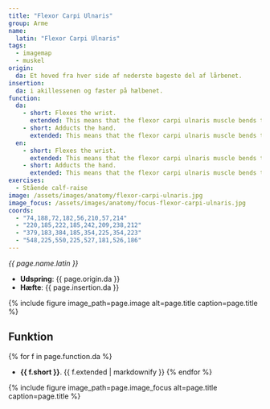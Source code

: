 ```yaml
---
title: "Flexor Carpi Ulnaris"
group: Arme
name:
  latin: "Flexor Carpi Ulnaris"
tags:
  - imagemap
  - muskel
origin: 
  da: Et hoved fra hver side af nederste bageste del af lårbenet.
insertion: 
  da: i akillessenen og fæster på hælbenet.
function:
  da:
    - short: Flexes the wrist.
      extended: This means that the flexor carpi ulnaris muscle bends the wrist joint such that the angle between the palm of the hand and the front of the forearm decreases (i.e. it moves the palm of the hand toward the front of the forearm).
    - short: Adducts the hand.
      extended: This means that the flexor carpi ulnaris muscle bends the wrist sideways such that the little finger side of the hand moves toward the forearm.
  en:
    - short: Flexes the wrist.
      extended: This means that the flexor carpi ulnaris muscle bends the wrist joint such that the angle between the palm of the hand and the front of the forearm decreases (i.e. it moves the palm of the hand toward the front of the forearm).
    - short: Adducts the hand.
      extended: This means that the flexor carpi ulnaris muscle bends the wrist sideways such that the little finger side of the hand moves toward the forearm.
exercises:
  - Stående calf-raise
image: /assets/images/anatomy/flexor-carpi-ulnaris.jpg
image_focus: /assets/images/anatomy/focus-flexor-carpi-ulnaris.jpg
coords:
  - "74,188,72,182,56,210,57,214"
  - "220,185,222,185,242,209,238,212"
  - "379,183,384,185,354,225,354,223"
  - "548,225,550,225,527,181,526,186"
---
```


_{{ page.name.latin }}_

- **Udspring**: {{ page.origin.da }}
- **Hæfte**: {{ page.insertion.da }}

{% include figure image_path=page.image alt=page.title caption=page.title %}

## Funktion

{% for f in page.function.da %}
- **{{ f.short }}**.
  {{ f.extended | markdownify }}
{% endfor %}

{% include figure image_path=page.image_focus alt=page.title caption=page.title %}
